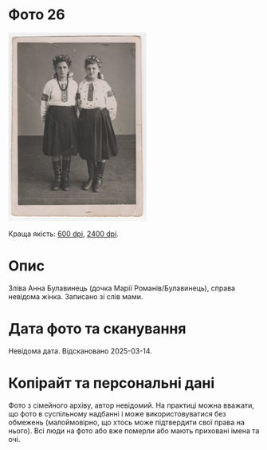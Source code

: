 # Фото 26 #

[<img src="photo_026_75.jpg" />](https://drive.google.com/file/d/1JcQjAeqZRYiuJiOPR-Fxh4L02TSp9vbX/view)

Краща якість: [600 dpi](https://drive.google.com/file/d/1JcQjAeqZRYiuJiOPR-Fxh4L02TSp9vbX/view), [2400 dpi](https://drive.google.com/file/d/1QEX4B-GsoDJYNZphMuuMu5qHo6INP9hG/view).

# Опис #

Зліва Анна Булавинець (дочка Марії Романів/Булавинець), справа невідома жінка. Записано зі слів мами.

# Дата фото та сканування #

Невідома дата. Відскановано 2025-03-14.

# Копірайт та персональні дані #

Фото з сімейного архіву, автор невідомий. На практиці можна вважати, що фото в суспільному надбанні і може використовуватися без обмежень (малоймовірно, що хтось може підтвердити свої права на нього). Всі люди на фото або вже померли або мають приховані імена та очі.
